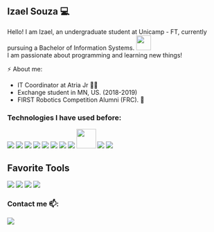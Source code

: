 ## Izael Souza :computer:
Hello! I am Izael, an undergraduate student at Unicamp - FT, currently pursuing a Bachelor of Information Systems. <img src="https://github.com/TheDudeThatCode/TheDudeThatCode/blob/master/Assets/Developer.gif" width="34px"><br>
I am passionate about programming and learning new things!

⚡ About me:
 - IT Coordinator at Atria Jr :purple_heart::bat:
 - Exchange student in MN, US. (2018-2019)
 - FIRST Robotics Competition Alumni (FRC). :robot: <br>

### Technologies I have used before:
<p align="left">
 <img src="https://img.icons8.com/color/45/000000/python.png"/>
 <img src="https://img.icons8.com/color/45/000000/java-coffee-cup-logo.png"/>
 <img src="https://img.icons8.com/color/45/000000/c-programming.png"/>
 <img src="https://img.icons8.com/color/45/000000/c-plus-plus-logo.png"/>
 <img src="https://img.icons8.com/color/45/000000/flutter.png"/>
 <img src="https://img.icons8.com/color/45/000000/html-5--v1.png"/>
 <img src="https://img.icons8.com/color/45/000000/css3.png"/>
 <img src="https://img.icons8.com/color/45/000000/javascript.png"/>
 <img src="https://symbols.getvecta.com/stencil_85/53_julia-language-icon.d9f53761e1.svg", height=45px, width=45px/>
 <img src="https://img.icons8.com/color/45/000000/latex.png"/>
 <img src="https://img.icons8.com/color/45/000000/git.png"/>
</p>

## Favorite Tools
<p align="left">
 <img src="https://img.shields.io/badge/-Python-green?style=flat&logo=python&logoColor=white"> 
 <img src="http://img.shields.io/badge/-Java-F89820?style=flat&logo=java&logoColor=white">
 <img src="https://img.shields.io/badge/-C%20&%20C++-659ad2?style=flat&logo=c%2B%2B&logoColor=ffffff">
 <img src="http://img.shields.io/badge/-Git-F1502F?style=flat&logo=git&logoColor=FFFFFF">
</p>

### Contact me 📫:
[<img src="https://img.icons8.com/color/45/000000/linkedin.png"/>][linkedin]

[linkedin]: https://www.linkedin.com/in/izaelsouza/
<!--
**izzy-el/izzy-el** is a ✨ _special_ ✨ repository because its `README.md` (this file) appears on your GitHub profile.

Here are some ideas to get you started:

- 🔭 I’m currently working on ...
- 🌱 I’m currently learning ...
- 👯 I’m looking to collaborate on ...
- 🤔 I’m looking for help with ...
- 💬 Ask me about ...
- 📫 How to reach me: ...
- 😄 Pronouns: ...
- ⚡ Fun fact: ...
-->

